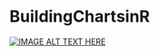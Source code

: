 # BuildingChartsinR
[![IMAGE ALT TEXT HERE](https://img.youtube.com/vi/tgBUjqZiRAk/0.jpg)](https://www.youtube.com/watch?v=tgBUjqZiRAk)
